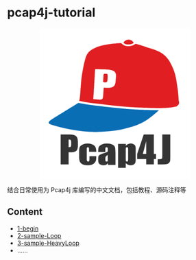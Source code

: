pcap4j-tutorial
======

<img alt="Pcap4J" title="Pcap4J" src="./res/pcap4j-logo-color.png" width="70%" style="margin: 0px auto; display: block;" />

结合日常使用为 Pcap4j 库编写的中文文档，包括教程、源码注释等

Content
------

- [1-begin](./docs/1-begin.md)
- [2-sample-Loop](./docs/2-sample-Loop.md)
- [3-sample-HeavyLoop](./docs/3-sample-HeavyLoop.md)
- ......